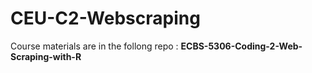 # CEU-C2-Webscraping
Course materials are in the follong repo : **ECBS-5306-Coding-2-Web-Scraping-with-R**
